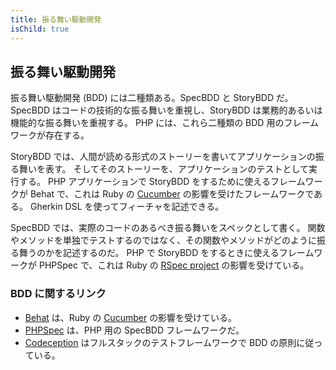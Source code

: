 ```yaml
---
title: 振る舞い駆動開発
isChild: true
---
```


## 振る舞い駆動開発

振る舞い駆動開発 (BDD) には二種類ある。SpecBDD と StoryBDD だ。
SpecBDD はコードの技術的な振る舞いを重視し、StoryBDD は業務的あるいは機能的な振る舞いを重視する。
PHP には、これら二種類の BDD 用のフレームワークが存在する。

StoryBDD では、人間が読める形式のストーリーを書いてアプリケーションの振る舞いを表す。
そしてそのストーリーを、アプリケーションのテストとして実行する。
PHP アプリケーションで StoryBDD をするために使えるフレームワークが
Behat で、これは Ruby の [Cucumber](http://cukes.info/) の影響を受けたフレームワークである。
Gherkin DSL を使ってフィーチャを記述できる。

SpecBDD では、実際のコードのあるべき振る舞いをスペックとして書く。
関数やメソッドを単独でテストするのではなく、その関数やメソッドがどのように振る舞うのかを記述するのだ。
PHP で StoryBDD をするときに使えるフレームワークが PHPSpec で、これは
Ruby の [RSpec project](http://rspec.info/) の影響を受けている。

### BDD に関するリンク

* [Behat](http://behat.org/) は、Ruby の [Cucumber](http://cukes.info/) の影響を受けている。
* [PHPSpec](http://www.phpspec.net/) は、PHP 用の SpecBDD フレームワークだ。
* [Codeception](http://www.codeception.com) はフルスタックのテストフレームワークで BDD の原則に従っている。
